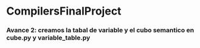 # CompilersFinalProject

### Avance 2: creamos la tabal de variable y el cubo semantico en cube.py y variable_table.py